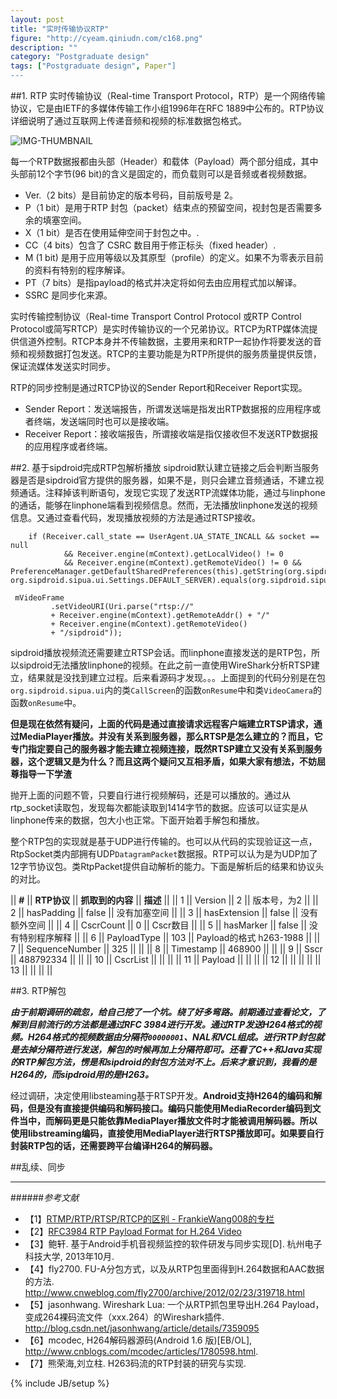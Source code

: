 ```yaml
---
layout: post
title: "实时传输协议RTP"
figure: "http://cyeam.qiniudn.com/c168.png"
description: ""
category: "Postgraduate design"
tags: ["Postgraduate design", Paper"]
---
```


##1. RTP
实时传输协议（Real-time Transport Protocol，RTP）是一个网络传输协议，它是由IETF的多媒体传输工作小组1996年在RFC 1889中公布的。RTP协议详细说明了通过互联网上传递音频和视频的标准数据包格式。

![IMG-THUMBNAIL](http://cyeam.qiniudn.com/rtp_rfc1889.png)

每一个RTP数据报都由头部（Header）和载体（Payload）两个部分组成，其中头部前12个字节(96 bit)的含义是固定的，而负载则可以是音频或者视频数据。

+ Ver.（2 bits）是目前协定的版本号码，目前版号是 2。
+ P（1 bit）是用于RTP 封包（packet）结束点的预留空间，视封包是否需要多余的填塞空间。
+ X（1 bit）是否在使用延伸空间于封包之中。.
+ CC（4 bits）包含了 CSRC 数目用于修正标头（fixed header）.
+ M (1 bit) 是用于应用等级以及其原型（profile）的定义。如果不为零表示目前的资料有特别的程序解译。
+ PT（7 bits）是指payload的格式并决定将如何去由应用程式加以解译。
+ SSRC 是同步化来源。

实时传输控制协议（Real-time Transport Control Protocol 或RTP Control Protocol或简写RTCP）是实时传输协议的一个兄弟协议。RTCP为RTP媒体流提供信道外控制。RTCP本身并不传输数据，主要用来和RTP一起协作将要发送的音频和视频数据打包发送。RTCP的主要功能是为RTP所提供的服务质量提供反馈，保证流媒体发送实时同步。

RTP的同步控制是通过RTCP协议的Sender Report和Receiver Report实现。

+ Sender Report：发送端报告，所谓发送端是指发出RTP数据报的应用程序或者终端，发送端同时也可以是接收端。
+ Receiver Report：接收端报告，所谓接收端是指仅接收但不发送RTP数据报的应用程序或者终端。

##2. 基于sipdroid完成RTP包解析播放
sipdroid默认建立链接之后会判断当服务器是否是sipdroid官方提供的服务器，如果不是，则只会建立音频通话，不建立视频通话。注释掉该判断语句，发现它实现了发送RTP流媒体功能，通过与linphone的通话，能够在linphone端看到视频信息。然而，无法播放linphone发送的视频信息。又通过查看代码，发现播放视频的方法是通过RTSP接收。

        if (Receiver.call_state == UserAgent.UA_STATE_INCALL && socket == null
                && Receiver.engine(mContext).getLocalVideo() != 0
                && Receiver.engine(mContext).getRemoteVideo() != 0 && PreferenceManager.getDefaultSharedPreferences(this).getString(org.sipdroid.sipua.ui.Settings.PREF_SERVER, org.sipdroid.sipua.ui.Settings.DEFAULT_SERVER).equals(org.sipdroid.sipua.ui.Settings.DEFAULT_SERVER)))

     mVideoFrame
             .setVideoURI(Uri.parse("rtsp://"
             + Receiver.engine(mContext).getRemoteAddr() + "/"
             + Receiver.engine(mContext).getRemoteVideo()
             + "/sipdroid"));

sipdroid播放视频流还需要建立RTSP会话。而linphone直接发送的是RTP包，所以sipdroid无法播放linphone的视频。在此之前一直使用WireShark分析RTSP建立，结果就是没找到建立过程。后来看源码才发现。。。上面提到的代码分别是在包`org.sipdroid.sipua.ui`内的类`CallScreen`的函数`onResume`中和类`VideoCamera`的函数`onResume`中。

**但是现在依然有疑问，上面的代码是通过直接请求远程客户端建立RTSP请求，通过MediaPlayer播放。并没有关系到服务器，那么RTSP是怎么建立的？而且，它专门指定要自己的服务器才能去建立视频连接，既然RTSP建立又没有关系到服务器，这个逻辑又是为什么？而且这两个疑问又互相矛盾，如果大家有想法，不妨屈尊指导一下学渣**

抛开上面的问题不管，只要自行进行视频解码，还是可以播放的。通过从rtp_socket读取包，发现每次都能读取到1414字节的数据。应该可以证实是从linphone传来的数据，包大小也正常。下面开始着手解包和播放。

整个RTP包的实现就是基于UDP进行传输的。也可以从代码的实现验证这一点，RtpSocket类内部拥有UDP`DatagramPacket`数据报。RTP可以认为是为UDP加了12字节协议包。类RtpPacket提供自动解析的能力。下面是解析后的结果和协议头的对比。

|| **#** || **RTP协议** || **抓取到的内容** || **描述** ||
|| 1 || Version || 2 || 版本号，为2 ||
|| 2 || hasPadding || false || 没有加塞空间 ||
|| 3 || hasExtension || false || 没有额外空间 ||
|| 4 || CscrCount || 0 || Cscr数目 ||
|| 5 || hasMarker || false || 没有特别程序解释 ||
|| 6 || PayloadType || 103 || Payload的格式 h263-1988 ||
|| 7 || SequenceNumber || 325 ||  ||
|| 8 || Timestamp || 468900 ||  ||
|| 9 || Sscr || 488792334 ||  ||
|| 10 || CscrList ||  ||  ||
|| 11 || Payload ||  ||  ||
|| 12 ||  ||  ||  ||
|| 13 ||  ||  ||  ||

##3. RTP解包

***由于前期调研的疏忽，给自己挖了一个坑。绕了好多弯路。前期通过查看论文，了解到目前流行的方法都是通过RFC 3984进行开发。通过RTP发送H264格式的视频。H264格式的视频数据由分隔符`00000001`、NAL和VCL组成。进行RTP封包就是去掉分隔符进行发送，解包的时候再加上分隔符即可。还看了C++和Java实现的RTP解包方法，愣是和sipdroid的封包方法对不上。后来才意识到，我看的是H264的，而sipdroid用的是H263。***

经过调研，决定使用libsteaming基于RTSP开发。**Android支持H264的编码和解码，但是没有直接提供编码和解码接口。编码只能使用MediaRecorder编码到文件当中，而解码更是只能依靠MediaPlayer播放文件时才能被调用解码器。所以使用libstreaming编码，直接使用MediaPlayer进行RTSP播放即可。如果要自行封装RTP包的话，还需要跨平台编译H264的解码器。**

##乱续、同步

---

######*参考文献*
+ 【1】[RTMP/RTP/RTSP/RTCP的区别 - FrankieWang008的专栏](http://blog.csdn.net/frankiewang008/article/details/7665547)
+ 【2】[RFC3984  RTP Payload Format for H.264 Video](http://tools.ietf.org/html/rfc3984)
+ 【3】鲍轩. 基于Android手机音视频监控的软件研发与同步实现[D]. 杭州电子科技大学, 2013年10月.
+ 【4】fly2700. FU-A分包方式，以及从RTP包里面得到H.264数据和AAC数据的方法. http://www.cnweblog.com/fly2700/archive/2012/02/23/319718.html
+ 【5】jasonhwang. Wireshark Lua: 一个从RTP抓包里导出H.264 Payload，变成264裸码流文件（xxx.264）的Wireshark插件. http://blog.csdn.net/jasonhwang/article/details/7359095
+ 【6】mcodec, H264解码器源码(Android 1.6 版)[EB/OL], http://www.cnblogs.com/mcodec/articles/1780598.html.
+ 【7】熊荣海,刘立柱. H263码流的RTP封装的研究与实现. 


{% include JB/setup %}